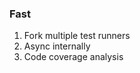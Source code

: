 ### Fast
1. <!-- .element: class="fragment" --> Fork multiple test runners
1. <!-- .element: class="fragment" --> Async internally
1. <!-- .element: class="fragment" --> Code coverage analysis